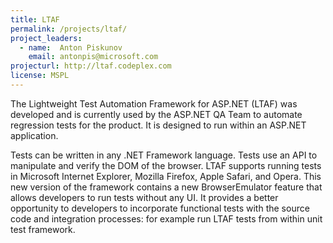 ```yaml
---
title: LTAF
permalink: /projects/ltaf/
project_leaders:
  - name:  Anton Piskunov
    email: antonpis@microsoft.com
projecturl: http://ltaf.codeplex.com
license: MSPL
---
```

The Lightweight Test Automation Framework for ASP.NET (LTAF) was developed and is currently used by the ASP.NET QA Team to automate regression tests for the product. It is designed to run within an ASP.NET application.

Tests can be written in any .NET Framework language. Tests use an API to manipulate and verify the DOM of the browser. LTAF supports running tests in Microsoft Internet Explorer, Mozilla Firefox, Apple Safari, and Opera.  This new version of the framework contains a new BrowserEmulator feature that allows developers to run tests without any UI. It provides a better opportunity to developers to incorporate functional tests with the source code and integration processes: for example run LTAF tests from within unit test framework.